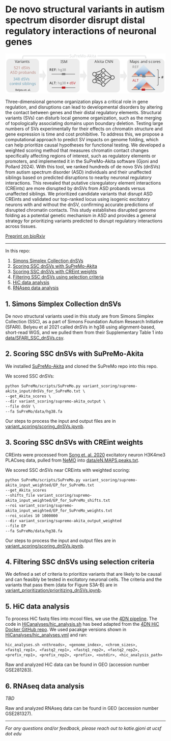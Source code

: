 # De novo structural variants in autism spectrum disorder disrupt distal regulatory interactions of neuronal genes

![](pipeline.svg)

Three-dimensional genome organization plays a critical role in gene regulation, and disruptions can lead to developmental disorders by altering the contact between genes and their distal regulatory elements. Structural variants (SVs) can disturb local genome organization, such as the merging of topologically associating domains upon boundary deletion. Testing large numbers of SVs experimentally for their effects on chromatin structure and gene expression is time and cost prohibitive. To address this, we propose a computational approach to predict SV impacts on genome folding, which can help prioritize causal hypotheses for functional testing. We developed a weighted scoring method that measures chromatin contact changes specifically affecting regions of interest, such as regulatory elements or promoters, and implemented it in the SuPreMo-Akita software (Gjoni and Pollard 2024). With this tool, we ranked hundreds of de novo SVs (dnSVs) from autism spectrum disorder (ASD) individuals and their unaffected siblings based on predicted disruptions to nearby neuronal regulatory interactions. This revealed that putative cisregulatory element interactions (CREints) are more disrupted by dnSVs from ASD probands versus unaffected siblings. We prioritized candidate variants that disrupt ASD CREints and validated our top-ranked locus using isogenic excitatory neurons with and without the dnSV, confirming accurate predictions of disrupted chromatin contacts. This study establishes disrupted genome folding as a potential genetic mechanism in ASD and provides a general strategy for prioritizing variants predicted to disrupt regulatory interactions across tissues.

[Preprint on bioRxiv](https://www.biorxiv.org/content/10.1101/2024.11.06.621353v1)

***

In this repo:

1. [Simons Simplex Collection dnSVs](https://github.com/ketringjoni/ASD_akita_project/tree/main?tab=readme-ov-file#1-simons-simplex-collection-dnSVs)
2. [Scoring SSC dnSVs with SuPreMo-Akita](https://github.com/ketringjoni/ASD_akita_project/tree/main?tab=readme-ov-file#2-scoring-ssc-dnsvs-with-SuPreMo-Akita)
3. [Scoring SSC dnSVs with CREint weights](https://github.com/ketringjoni/ASD_akita_project/tree/main?tab=readme-ov-file#3-scoring-ssc-dnsvs-with-creint-weights)
4. [Filtering SSC dnSVs using selection criteria](https://github.com/ketringjoni/ASD_akita_project/tree/main?tab=readme-ov-file#4-filtering-ssc-dnsvs-using-selection-criteria)
5. [HiC data analysis](https://github.com/ketringjoni/ASD_akita_project/tree/main?tab=readme-ov-file#5-hic-data-analysis)
6. [RNAseq data analysis](https://github.com/ketringjoni/ASD_akita_project/tree/main?tab=readme-ov-file#6-rnaseq-data-analysis)


## 1. Simons Simplex Collection dnSVs

De novo structural variants used in this study are from Simons Simplex Collection (SSC), as a part of Simons Foundation Autism Research Initiative (SFARI). Belyeu et al 2021 called dnSVs in hg38 using alignment-based, short-read WGS, and we pulled them from their Supplementary Table 1 into [data/SFARI_SSC_dnSVs.csv](https://github.com/ketringjoni/ASD_akita_project/blob/main/data/SFARI_SSC_dnSVs.csv).


## 2. Scoring SSC dnSVs with SuPreMo-Akita

We installed [SuPreMo-Akita](https://github.com/ketringjoni/SuPreMo?tab=readme-ov-file#install-supremo-or-supremo-akita) and cloned the SuPreMo repo into this repo. 

We scored SSC dnSVs: 
```
python SuPreMo/scripts/SuPreMo.py variant_scoring/supremo-akita_input/dnSVs_for_SuPreMo.txt \
--get_Akita_scores \
--dir variant_scoring/supremo-akita_output \
--file dnSV \
--fa SuPreMo/data/hg38.fa
```
Our steps to process the input and output files are in [variant_scoring/scoring_dnSVs.ipynb](https://github.com/ketringjoni/ASD_akita_project/blob/main/variant_scoring/scoring_dnSVs.ipynb#Scoring-dnSVs-using-SuPreMo-Akita).


## 3. Scoring SSC dnSVs with CREint weights

CREints were processed from [Song et. al. 2020](https://pubmed.ncbi.nlm.nih.gov/33057195/) excitatory neuron H3K4me3 PLACseq data, pulled from [NeMO](https://assets.nemoarchive.org/dat-uioqy8b) into [data/eN.MAPS.peaks.txt](https://github.com/ketringjoni/ASD_akita_project/blob/main/data/eN.MAPS.peaks.txt).

We scored SSC dnSVs near CREints with weighted scoring:
```
python SuPreMo/scripts/SuPreMo.py variant_scoring/supremo-akita_input_weighted/EP_for_SuPreMo.txt
--get_Akita_scores
--shifts_file variant_scoring/supremo-akita_input_weighted/EP_for_SuPreMo_shifts.txt
--roi variant_scoring/supremo-akita_input_weighted/EP_for_SuPreMo_weights.txt
--roi_scales 10 1000000
--dir variant_scoring/supremo-akita_output_weighted
--file EP
--fa SuPreMo/data/hg38.fa
```
Our steps to process the input and output files are in [variant_scoring/scoring_dnSVs.ipynb](https://github.com/ketringjoni/ASD_akita_project/blob/main/variant_scoring/scoring_dnSVs.ipynb#Scoring-dnSVs-near-CREints-using-SuPreMo-Akita-with-weighted-scoring).


## 4. Filtering SSC dnSVs using selection criteria

We defined a set of criteria to prioritize variants that are likely to be causal and can feasibly be tested in excitatory neuronal cells. The criteria and the variants that pass them (data for Figure S3A-B) are in [variant_prioritization/prioritizing_dnSVs.ipynb](https://github.com/ketringjoni/ASD_akita_project/blob/main/variant_prioritization/prioritizing_dnSVs.ipynb).


## 5. HiC data analysis

To process HiC fastq files into mcool files, we use the [4DN pipeline](https://data.4dnucleome.org/resources/data-analysis/hi_c-processing-pipeline). The code in [HiCanalyses/hic_analysis.sh](https://github.com/ketringjoni/ASD_akita_project/HiCanalyses/hic_analysis.sh) has beed adapted from the [4DN HiC Docker GitHub repo](https://github.com/4dn-dcic/docker-4dn-hic/tree/master). We used pacakge versions shown in [HiCanalyses/hic_analyses.yml](https://github.com/ketringjoni/ASD_akita_project/HiCanalyses/hic_analysis.sh) and ran:

```
hic_analyses.sh <nthreads>, <genome_index>, <chrom_sizes>, <fastq1_rep1>, <fastq2_rep1>, <fastq1_rep2>, <fastq2_rep2>, <prefix_rep1>, <prefix_rep2>, <prefix>, <outdir>, <hic_analysis_path>
```

Raw and analyzed HiC data can be found in GEO (accession number GSE281283).


## 6. RNAseq data analysis
*TBD*

Raw and analyzed RNAseq data can be found in GEO (accession number GSE281327).


***
*For any questions and/or feedback, please reach out to katie.gjoni at ucsf dot edu*

